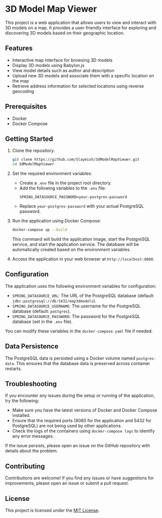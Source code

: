 # 3D Model Map Viewer

This project is a web application that allows users to view and interact with 3D models on a map. It provides a user-friendly interface for exploring and discovering 3D models based on their geographic location.

## Features

- Interactive map interface for browsing 3D models
- Display 3D models using Babylon.js
- View model details such as author and description
- Upload new 3D models and associate them with a specific location on the map
- Retrieve address information for selected locations using reverse geocoding

## Prerequisites

- Docker
- Docker Compose

## Getting Started

1. Clone the repository:
   ```bash
   git clone https://github.com/Slaymish/3dModelMapViewer.git
   cd 3dModelMapViewer
   ```

2. Set the required environment variables:
    - Create a `.env` file in the project root directory.
    - Add the following variables to the `.env` file:
      ```
      SPRING_DATASOURCE_PASSWORD=your-postgres-password
      ```
    - Replace `your-postgres-password` with your actual PostgreSQL password.

3. Run the application using Docker Compose:
   ```bash
   docker-compose up --build
   ```

   This command will build the application image, start the PostgreSQL service, and start the application service. The database will be automatically created based on the environment variables.

4. Access the application in your web browser at `http://localhost:8080`.

## Configuration

The application uses the following environment variables for configuration:

- `SPRING_DATASOURCE_URL`: The URL of the PostgreSQL database (default: `jdbc:postgresql://db:5432/map3dmodels`).
- `SPRING_DATASOURCE_USERNAME`: The username for the PostgreSQL database (default: `postgres`).
- `SPRING_DATASOURCE_PASSWORD`: The password for the PostgreSQL database (set in the `.env` file).

You can modify these variables in the `docker-compose.yaml` file if needed.

## Data Persistence

The PostgreSQL data is persisted using a Docker volume named `postgres-data`. This ensures that the database data is preserved across container restarts.

## Troubleshooting

If you encounter any issues during the setup or running of the application, try the following:

- Make sure you have the latest versions of Docker and Docker Compose installed.
- Ensure that the required ports (8080 for the application and 5432 for PostgreSQL) are not being used by other applications.
- Check the logs of the containers using `docker-compose logs` to identify any error messages.

If the issue persists, please open an issue on the GitHub repository with details about the problem.

## Contributing

Contributions are welcome! If you find any issues or have suggestions for improvements, please open an issue or submit a pull request.

## License

This project is licensed under the [MIT License](LICENSE).
